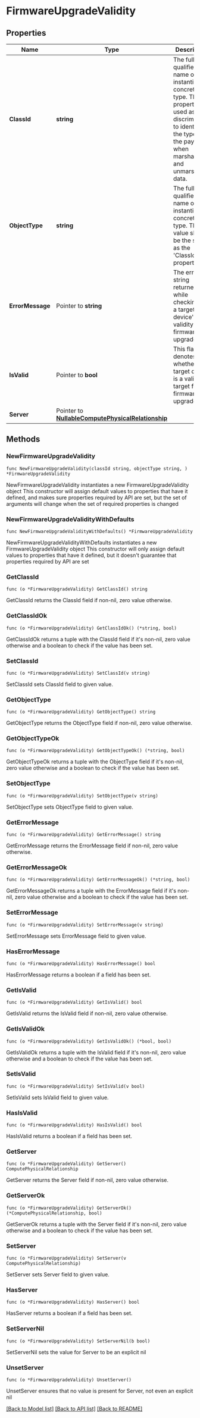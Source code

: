 # FirmwareUpgradeValidity

## Properties

Name | Type | Description | Notes
------------ | ------------- | ------------- | -------------
**ClassId** | **string** | The fully-qualified name of the instantiated, concrete type. This property is used as a discriminator to identify the type of the payload when marshaling and unmarshaling data. | [default to "firmware.UpgradeValidity"]
**ObjectType** | **string** | The fully-qualified name of the instantiated, concrete type. The value should be the same as the &#39;ClassId&#39; property. | [default to "firmware.UpgradeValidity"]
**ErrorMessage** | Pointer to **string** | The error string returned while checking for a target device&#39;s validity for firmware upgrade. | [optional] [readonly] 
**IsValid** | Pointer to **bool** | This flag denotes whether the target device is a valid target for firmware upgrade. | [optional] [readonly] 
**Server** | Pointer to [**NullableComputePhysicalRelationship**](ComputePhysicalRelationship.md) |  | [optional] 

## Methods

### NewFirmwareUpgradeValidity

`func NewFirmwareUpgradeValidity(classId string, objectType string, ) *FirmwareUpgradeValidity`

NewFirmwareUpgradeValidity instantiates a new FirmwareUpgradeValidity object
This constructor will assign default values to properties that have it defined,
and makes sure properties required by API are set, but the set of arguments
will change when the set of required properties is changed

### NewFirmwareUpgradeValidityWithDefaults

`func NewFirmwareUpgradeValidityWithDefaults() *FirmwareUpgradeValidity`

NewFirmwareUpgradeValidityWithDefaults instantiates a new FirmwareUpgradeValidity object
This constructor will only assign default values to properties that have it defined,
but it doesn't guarantee that properties required by API are set

### GetClassId

`func (o *FirmwareUpgradeValidity) GetClassId() string`

GetClassId returns the ClassId field if non-nil, zero value otherwise.

### GetClassIdOk

`func (o *FirmwareUpgradeValidity) GetClassIdOk() (*string, bool)`

GetClassIdOk returns a tuple with the ClassId field if it's non-nil, zero value otherwise
and a boolean to check if the value has been set.

### SetClassId

`func (o *FirmwareUpgradeValidity) SetClassId(v string)`

SetClassId sets ClassId field to given value.


### GetObjectType

`func (o *FirmwareUpgradeValidity) GetObjectType() string`

GetObjectType returns the ObjectType field if non-nil, zero value otherwise.

### GetObjectTypeOk

`func (o *FirmwareUpgradeValidity) GetObjectTypeOk() (*string, bool)`

GetObjectTypeOk returns a tuple with the ObjectType field if it's non-nil, zero value otherwise
and a boolean to check if the value has been set.

### SetObjectType

`func (o *FirmwareUpgradeValidity) SetObjectType(v string)`

SetObjectType sets ObjectType field to given value.


### GetErrorMessage

`func (o *FirmwareUpgradeValidity) GetErrorMessage() string`

GetErrorMessage returns the ErrorMessage field if non-nil, zero value otherwise.

### GetErrorMessageOk

`func (o *FirmwareUpgradeValidity) GetErrorMessageOk() (*string, bool)`

GetErrorMessageOk returns a tuple with the ErrorMessage field if it's non-nil, zero value otherwise
and a boolean to check if the value has been set.

### SetErrorMessage

`func (o *FirmwareUpgradeValidity) SetErrorMessage(v string)`

SetErrorMessage sets ErrorMessage field to given value.

### HasErrorMessage

`func (o *FirmwareUpgradeValidity) HasErrorMessage() bool`

HasErrorMessage returns a boolean if a field has been set.

### GetIsValid

`func (o *FirmwareUpgradeValidity) GetIsValid() bool`

GetIsValid returns the IsValid field if non-nil, zero value otherwise.

### GetIsValidOk

`func (o *FirmwareUpgradeValidity) GetIsValidOk() (*bool, bool)`

GetIsValidOk returns a tuple with the IsValid field if it's non-nil, zero value otherwise
and a boolean to check if the value has been set.

### SetIsValid

`func (o *FirmwareUpgradeValidity) SetIsValid(v bool)`

SetIsValid sets IsValid field to given value.

### HasIsValid

`func (o *FirmwareUpgradeValidity) HasIsValid() bool`

HasIsValid returns a boolean if a field has been set.

### GetServer

`func (o *FirmwareUpgradeValidity) GetServer() ComputePhysicalRelationship`

GetServer returns the Server field if non-nil, zero value otherwise.

### GetServerOk

`func (o *FirmwareUpgradeValidity) GetServerOk() (*ComputePhysicalRelationship, bool)`

GetServerOk returns a tuple with the Server field if it's non-nil, zero value otherwise
and a boolean to check if the value has been set.

### SetServer

`func (o *FirmwareUpgradeValidity) SetServer(v ComputePhysicalRelationship)`

SetServer sets Server field to given value.

### HasServer

`func (o *FirmwareUpgradeValidity) HasServer() bool`

HasServer returns a boolean if a field has been set.

### SetServerNil

`func (o *FirmwareUpgradeValidity) SetServerNil(b bool)`

 SetServerNil sets the value for Server to be an explicit nil

### UnsetServer
`func (o *FirmwareUpgradeValidity) UnsetServer()`

UnsetServer ensures that no value is present for Server, not even an explicit nil

[[Back to Model list]](../README.md#documentation-for-models) [[Back to API list]](../README.md#documentation-for-api-endpoints) [[Back to README]](../README.md)


